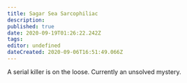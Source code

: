 ```yaml
---
title: Sagar Sea Sarcophiliac
description: 
published: true
date: 2020-09-19T01:26:22.242Z
tags: 
editor: undefined
dateCreated: 2020-09-06T16:51:49.066Z
---
```


A serial killer is on the loose. Currently an unsolved mystery.